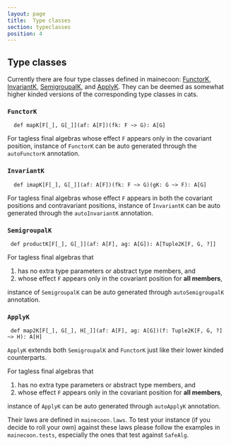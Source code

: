 ```yaml
---
layout: page
title:  Type classes
section: typeclasses
position: 4
---
```



## Type classes

Currently there are four type classes defined in mainecoon: [FunctorK](#functorK), [InvariantK](#invariantK), [SemigroupalK](#semigroupalK), and [ApplyK](#applyK). They can be deemed as somewhat higher kinded versions of the corresponding type classes in cats.


### <a id="functorK" href="#functorK"></a>`FunctorK` 
```tut:silent
  def mapK[F[_], G[_]](af: A[F])(fk: F ~> G): A[G]
```

For tagless final algebras whose effect `F` appears only in the covariant position, instance of `FunctorK` can be auto generated through the `autoFunctorK` annotation.

### <a id="invariantK" href="#invariantK"></a>`InvariantK` 
```tut:silent
  def imapK[F[_], G[_]](af: A[F])(fk: F ~> G)(gK: G ~> F): A[G]
```

For tagless final algebras whose effect `F` appears in both the covariant positions and contravariant positions, instance of `InvariantK` can be auto generated through the `autoInvariantK` annotation.

### <a id="semigroupalK" href="#semigroupalK"></a>`SemigroupalK`
```
 def productK[F[_], G[_]](af: A[F], ag: A[G]): A[Tuple2K[F, G, ?]]
```

For tagless final algebras that
1. has no extra type parameters or abstract type members, and
2. whose effect `F` appears only in the covariant position for **all members**,

instance of `SemigroupalK` can be auto generated through `autoSemigroupalK` annotation.

### <a id="applyK" href="#applyK"></a>`ApplyK`
```
 def map2K[F[_], G[_], H[_]](af: A[F], ag: A[G])(f: Tuple2K[F, G, ?] ~> H): A[H]
```

`ApplyK` extends both `SemigroupalK` and `FunctorK` just like their lower kinded counterparts.

For tagless final algebras that
1. has no extra type parameters or abstract type members, and
2. whose effect `F` appears only in the covariant position for **all members**,

instance of `ApplyK` can be auto generated through `autoApplyK` annotation.



Their laws are defined in `mainecoon.laws`. To test your instance (if you decide to roll your own) against these laws please follow the examples in `mainecoon.tests`, especially the ones that test against `SafeAlg`.


